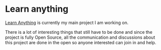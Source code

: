 # Learn anything

[Learn Anything](https://learn-anything.xyz/) is currently my main project I am working on.

There is a lot of interesting things that still have to be done and since the project is fully Open Source, all the communication and discussions about this project are done in the open so anyone interested can join in and help.